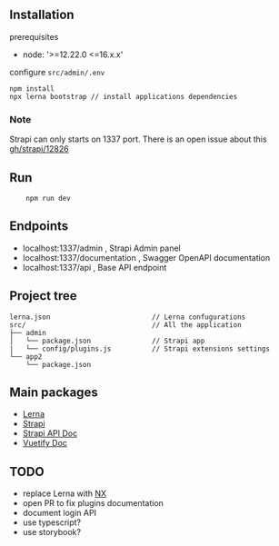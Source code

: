 ## Installation

prerequisites

- node: '>=12.22.0 <=16.x.x'

configure `src/admin/.env`

```
npm install
npx lerna bootstrap // install applications dependencies
```

### Note

Strapi can only starts on 1337 port. There is an open issue about this [gh/strapi/12826](https://github.com/strapi/strapi/issues/12826)

## Run

```
    npm run dev
```


## Endpoints

- localhost:1337/admin , Strapi Admin panel
- localhost:1337/documentation , Swagger OpenAPI documentation
- localhost:1337/api , Base API endpoint

## Project tree

```
lerna.json                         // Lerna confugurations
src/                               // All the application
├── admin
│   └── package.json               // Strapi app
|   └── config/plugins.js          // Strapi extensions settings 
└── app2
    └── package.json
```

## Main packages

- [Lerna](https://github.com/lerna/lerna/)
- [Strapi](https://www.strapi.io/)
- [Strapi API Doc](https://docs.strapi.io/developer-docs/latest/plugins/documentation.html#installation)
- [Vuetify Doc](https://vuetifyjs.com/en/getting-started/wireframes/)

## TODO

- replace Lerna with [NX](https://github.com/nrwl/nx)
- open PR to fix plugins documentation
- document login API
- use typescript?
- use storybook?